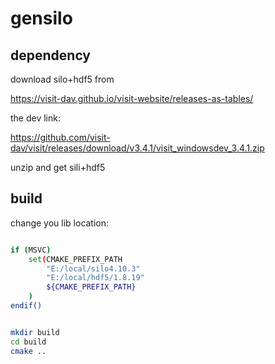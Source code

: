 # gensilo

## dependency

download silo+hdf5 from 

https://visit-dav.github.io/visit-website/releases-as-tables/

the dev link:

https://github.com/visit-dav/visit/releases/download/v3.4.1/visit_windowsdev_3.4.1.zip

unzip and get sili+hdf5


## build

<!-- make sure Silo/bin before visit location -->

change you lib location:

```bash

if (MSVC)
    set(CMAKE_PREFIX_PATH  
        "E:/local/silo4.10.3" 
        "E:/local/hdf5/1.8.19" 
        ${CMAKE_PREFIX_PATH} 
    )
endif()


```


```bash

mkdir build
cd build
cmake ..


```

